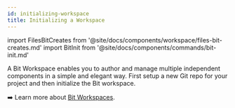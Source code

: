 ```yaml
---
id: initializing-workspace
title: Initializing a Workspace
---
```


import FilesBitCreates from '@site/docs/components/workspace/files-bit-creates.md'
import BitInit from '@site/docs/components/commands/bit-init.md'


A Bit Workspace enables you to author and manage multiple independent components in a simple and elegant way. First setup a new Git repo for your project and then initialize the Bit workspace.

<BitInit />

<FilesBitCreates />


:arrow_right: Learn more about [Bit Workspaces](/building-with-bit/workspace/overview).